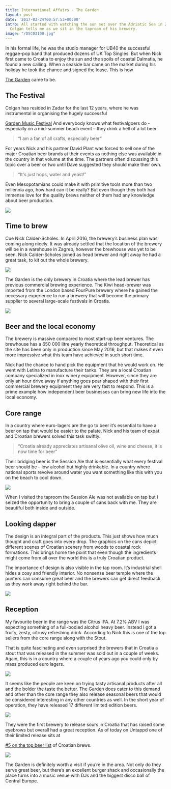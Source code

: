 ```yaml
---
title: International Affairs - The Garden
layout: post
date: '2017-03-24T00:57:53+00:00'
intro: All started with watching the sun set over the Adriatic Sea in Zadar – Nick
  Colgan tells me as we sit in the taproom of his brewery.
image: "/DSC03100.jpg"
---
```



In his formal life, he was the studio manager for UB40 the successful reggae-pop band that produced dozens of UK Top Singles. But when Nick first came to Croatia to enjoy the sun and the spoils of coastal Dalmatia, he found a new calling. When a seaside bar came on the market during his holiday he took the chance and signed the lease. This is how 

<a href="http://thegarden.hr/brewery/en">The Garden</a> came to be.

## The Festival

Colgan has resided in Zadar for the last 12 years, where he was instrumental in organising the hugely successful 

<a href="http://thegarden.hr/the-garden-festival">Garden Music Festival</a>
And everybody knows what festivalgoers do - especially on a mid-summer beach event – they drink a hell of a lot beer.
<blockquote>“I am a fan of all crafts, especially beer”</blockquote>

For years Nick and his partner David Plant was forced to sell one of the major Croatian beer brands at their events as nothing else was available in the country in that volume at the time. The partners often discussing this topic over a beer or two until Dave suggested they should make their own.
<blockquote>“It's just hops, water and yeast!”</blockquote>

Even Mesopotamians could make it with primitive tools more than two millennia ago, how hard can it be really? But even though they both had immense love for the quality brews neither of them had any knowledge about beer production.

![](/uploads/DSC03044.jpg)



## Time to brew

Cue Nick Calder-Scholes. In April 2016, the brewery’s business plan was coming along nicely. It was already settled that the location of the brewery will be in a warehouse in Zagreb, however the brewhouse was yet to be seen. Nick Calder-Scholes joined as head brewer and right away he had a great task, to kit out the whole brewery.

![](/uploads/DSC03237.jpg)



The Garden is the only brewery in Croatia where the lead brewer has previous commercial brewing experience. The Kiwi head-brewer was imported from the London based FourPure brewery where he gained the necessary experience to run a brewery that will become the primary supplier to several large-scale festivals in Croatia.

![](/uploads/DSC03241.jpg)



## Beer and the local economy

The brewery is massive compared to most start-up beer ventures. The brewhouse has a 650 000 litre yearly theoretical throughput. Theoretical as the site has been only in production since May 2016, but that makes it even more impressive what this team have achieved in such short time.

Nick had the chance to hand pick the equipment that he would work on. He went with Letina to manufacture their tanks. They are a local Croatian company specialized in inox winery equipment. However, since they are only an hour drive away if anything goes pear shaped with their first commercial brewery equipment they are very fast to respond. This is a prime example how independent beer businesses can bring new life into the local economy.

## Core range

In a country where euro-lagers are the go to beer it’s essential to have a beer on tap that would be easier to the palate.  Nick and his team of expat and Croatian brewers solved this task swiftly.
<blockquote>“Croatia already appreciates artisanal olive oil, wine and cheese, it is now time for beer”</blockquote>

Their bridging beer is the Session Ale that is essentially what every festival beer should be – low alcohol but highly drinkable. In a country where national sports revolve around water you want something like this with you on the beach to cool down.

![](/uploads/DSC03054.jpg)



When I visited the taproom the Session Ale was not available on tap but I seized the opportunity to bring a couple of cans back with me. They are beautiful both inside and outside.

## Looking dapper

The design is an integral part of the products. This just shows how much thought and craft goes into every drop. The graphics on the cans depict different scenes of Croatian scenery from woods to coastal rock formations. This brings home the point that even though the ingredients might come from all over the world this is a truly Croatian product.

The importance of design is also visible in the tap room. It’s industrial shell hides a cosy and friendly interior. No nonsense beer temple where the punters can consume great beer and the brewers can get direct feedback as they work away right behind the bar.

![](/uploads/DSC03251.jpg)



## Reception

My favourite beer in the range was the Citrus IPA. At 7.2% ABV I was expecting something of a full-bodied alcohol heavy beer. Instead I got a fruity, zesty, citrusy refreshing drink. According to Nick this is one of the top sellers from the core range along with the Stout.

That is quite fascinating and even surprised the brewers that in Croatia a stout that was released in the summer was sold out in a couple of weeks. Again, this is in a country where a couple of years ago you could only by mass produced euro lagers.

![](/uploads/DSC03037.jpg)



It seems like the people are keen on trying tasty artisanal products after all and the bolder the taste the better. The Garden does cater to this demand and other than the core range they also release seasonal beers that would be considered interesting in any other countries as well. In the short year of operation, they have released 17 different limited edition beers.

![](/uploads/DSC03247.jpg)



They were the first brewery to release sours in Croatia that has raised some eyebrows but overall had a great reception. As of today on Untappd one of their limited release sits at 

<a href="https://untappd.com/beer/top_rated?country_id=35">#5 on the top beer list</a> of Croatian brews.

![](/uploads/DSC03065.jpg)



The Garden is definitely worth a visit if you’re in the area. Not only do they serve great beer, but there’s an excellent burger shack and occasionally the place turns into a music venue with DJs and the biggest disco ball of Central Europe.